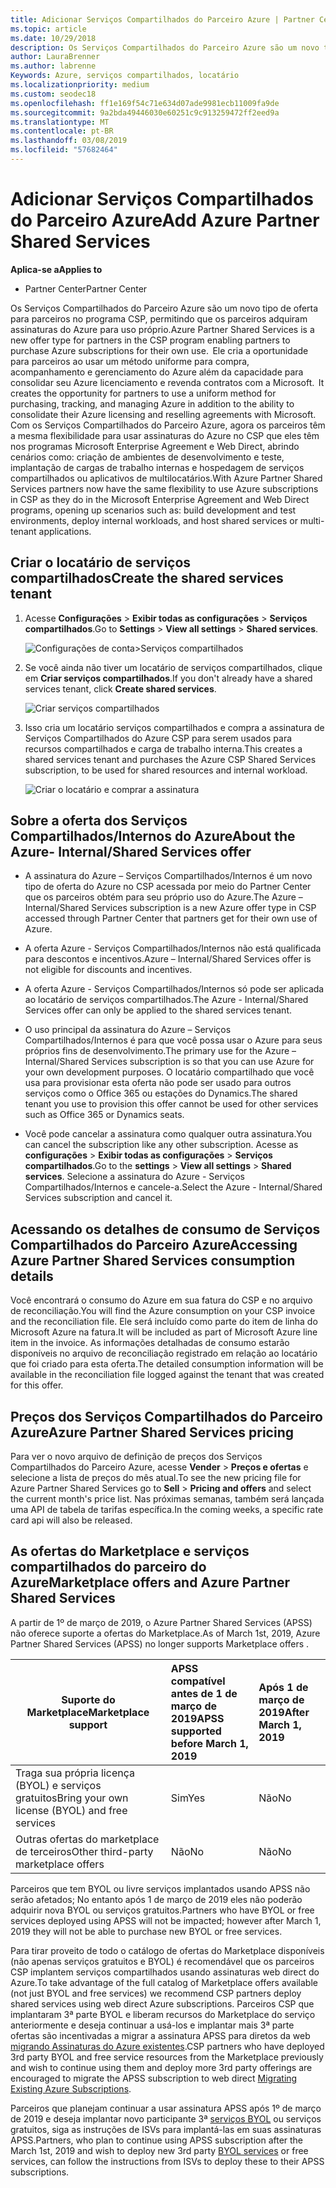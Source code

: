 ```yaml
---
title: Adicionar Serviços Compartilhados do Parceiro Azure | Partner Center
ms.topic: article
ms.date: 10/29/2018
description: Os Serviços Compartilhados do Parceiro Azure são um novo tipo de oferta para parceiros no programa CSP, permitindo que os parceiros adquiram assinaturas do Azure para uso próprio.
author: LauraBrenner
ms.author: labrenne
Keywords: Azure, serviços compartilhados, locatário
ms.localizationpriority: medium
ms.custom: seodec18
ms.openlocfilehash: ff1e169f54c71e634d07ade9981ecb11009fa9de
ms.sourcegitcommit: 9a2bda49446030e60251c9c913259472ff2eed9a
ms.translationtype: MT
ms.contentlocale: pt-BR
ms.lasthandoff: 03/08/2019
ms.locfileid: "57682464"
---
```

# <a name="add-azure-partner-shared-services"></a><span data-ttu-id="5103a-104">Adicionar Serviços Compartilhados do Parceiro Azure</span><span class="sxs-lookup"><span data-stu-id="5103a-104">Add Azure Partner Shared Services</span></span>

<span data-ttu-id="5103a-105">**Aplica-se a**</span><span class="sxs-lookup"><span data-stu-id="5103a-105">**Applies to**</span></span>

-  <span data-ttu-id="5103a-106">Partner Center</span><span class="sxs-lookup"><span data-stu-id="5103a-106">Partner Center</span></span>

<span data-ttu-id="5103a-107">Os Serviços Compartilhados do Parceiro Azure são um novo tipo de oferta para parceiros no programa CSP, permitindo que os parceiros adquiram assinaturas do Azure para uso próprio.</span><span class="sxs-lookup"><span data-stu-id="5103a-107">Azure Partner Shared Services is a new offer type for partners in the CSP program enabling partners to purchase Azure subscriptions for their own use.</span></span><span data-ttu-id="5103a-108">  Ele cria a oportunidade para parceiros ao usar um método uniforme para compra, acompanhamento e gerenciamento do Azure além da capacidade para consolidar seu Azure licenciamento e revenda contratos com a Microsoft.</span><span class="sxs-lookup"><span data-stu-id="5103a-108">  It creates the opportunity for partners to use a uniform method for purchasing, tracking, and managing Azure in addition to the ability to consolidate their Azure licensing and reselling agreements with Microsoft.</span></span> <span data-ttu-id="5103a-109">Com os Serviços Compartilhados do Parceiro Azure, agora os parceiros têm a mesma flexibilidade para usar assinaturas do Azure no CSP que eles têm nos programas Microsoft Enterprise Agreement e Web Direct, abrindo cenários como: criação de ambientes de desenvolvimento e teste, implantação de cargas de trabalho internas e hospedagem de serviços compartilhados ou aplicativos de multilocatários.</span><span class="sxs-lookup"><span data-stu-id="5103a-109">With Azure Partner Shared Services partners now have the same flexibility to use Azure subscriptions in CSP as they do in the Microsoft Enterprise Agreement and Web Direct programs, opening up scenarios such as:  build development and test environments, deploy internal workloads, and host shared services or multi-tenant applications.</span></span>  

## <a name="create-the-shared-services-tenant"></a><span data-ttu-id="5103a-110">Criar o locatário de serviços compartilhados</span><span class="sxs-lookup"><span data-stu-id="5103a-110">Create the shared services tenant</span></span>

1. <span data-ttu-id="5103a-111">Acesse **Configurações** > **Exibir todas as configurações** > **Serviços compartilhados**.</span><span class="sxs-lookup"><span data-stu-id="5103a-111">Go to **Settings** > **View all settings** > **Shared services**.</span></span>

    ![**Configurações de conta**>**Serviços compartilhados**](images/sharedservices2.png)

2. <span data-ttu-id="5103a-113">Se você ainda não tiver um locatário de serviços compartilhados, clique em **Criar serviços compartilhados**.</span><span class="sxs-lookup"><span data-stu-id="5103a-113">If you don't already have a shared services tenant, click **Create shared services**.</span></span>

    ![Criar serviços compartilhados](images/sharedservices3.png)

3. <span data-ttu-id="5103a-115">Isso cria um locatário serviços compartilhados e compra a assinatura de Serviços Compartilhados do Azure CSP para serem usados para recursos compartilhados e carga de trabalho interna.</span><span class="sxs-lookup"><span data-stu-id="5103a-115">This creates a shared services tenant and purchases the Azure CSP Shared Services subscription, to be used for shared resources and internal workload.</span></span>

    ![Criar o locatário e comprar a assinatura](images/sharedservices5.png)

## <a name="about-the-azure--internalshared-services-offer"></a><span data-ttu-id="5103a-117">Sobre a oferta dos Serviços Compartilhados/Internos do Azure</span><span class="sxs-lookup"><span data-stu-id="5103a-117">About the Azure- Internal/Shared Services offer</span></span>

- <span data-ttu-id="5103a-118">A assinatura do Azure – Serviços Compartilhados/Internos é um novo tipo de oferta do Azure no CSP acessada por meio do Partner Center que os parceiros obtém para seu próprio uso do Azure.</span><span class="sxs-lookup"><span data-stu-id="5103a-118">The Azure – Internal/Shared Services subscription is a new Azure offer type in CSP accessed through Partner Center that partners get for their own use of Azure.</span></span> 

- <span data-ttu-id="5103a-119">A oferta Azure - Serviços Compartilhados/Internos não está qualificada para descontos e incentivos.</span><span class="sxs-lookup"><span data-stu-id="5103a-119">Azure – Internal/Shared Services offer is not eligible for discounts and incentives.</span></span>

- <span data-ttu-id="5103a-120">A oferta Azure - Serviços Compartilhados/Internos só pode ser aplicada ao locatário de serviços compartilhados.</span><span class="sxs-lookup"><span data-stu-id="5103a-120">The Azure - Internal/Shared Services offer can only be applied to the shared services tenant.</span></span>

- <span data-ttu-id="5103a-121">O uso principal da assinatura do Azure – Serviços Compartilhados/Internos é para que você possa usar o Azure para seus próprios fins de desenvolvimento.</span><span class="sxs-lookup"><span data-stu-id="5103a-121">The primary use for the Azure – Internal/Shared Services subscription is so that you can use Azure for your own development purposes.</span></span> <span data-ttu-id="5103a-122">O locatário compartilhado que você usa para provisionar esta oferta não pode ser usado para outros serviços como o Office 365 ou estações do Dynamics.</span><span class="sxs-lookup"><span data-stu-id="5103a-122">The shared tenant you use to provision this offer cannot be used for other services such as Office 365 or Dynamics seats.</span></span> 

- <span data-ttu-id="5103a-123">Você pode cancelar a assinatura como qualquer outra assinatura.</span><span class="sxs-lookup"><span data-stu-id="5103a-123">You can cancel the subscription like any other subscription.</span></span> <span data-ttu-id="5103a-124">Acesse as **configurações** > **Exibir todas as configurações** > **Serviços compartilhados**.</span><span class="sxs-lookup"><span data-stu-id="5103a-124">Go to the **settings** > **View all settings** > **Shared services**.</span></span> <span data-ttu-id="5103a-125">Selecione a assinatura do Azure - Serviços Compartilhados/Internos e cancele-a.</span><span class="sxs-lookup"><span data-stu-id="5103a-125">Select the Azure - Internal/Shared Services subscription and cancel it.</span></span>

## <a name="accessing-azure-partner-shared-services-consumption-details"></a><span data-ttu-id="5103a-126">Acessando os detalhes de consumo de Serviços Compartilhados do Parceiro Azure</span><span class="sxs-lookup"><span data-stu-id="5103a-126">Accessing Azure Partner Shared Services consumption details</span></span>

<span data-ttu-id="5103a-127">Você encontrará o consumo do Azure em sua fatura do CSP e no arquivo de reconciliação.</span><span class="sxs-lookup"><span data-stu-id="5103a-127">You will find the Azure consumption on your CSP invoice and the reconciliation file.</span></span> <span data-ttu-id="5103a-128">Ele será incluído como parte do item de linha do Microsoft Azure na fatura.</span><span class="sxs-lookup"><span data-stu-id="5103a-128">It will be included as part of Microsoft Azure line item in the invoice.</span></span> <span data-ttu-id="5103a-129">As informações detalhadas de consumo estarão disponíveis no arquivo de reconciliação registrado em relação ao locatário que foi criado para esta oferta.</span><span class="sxs-lookup"><span data-stu-id="5103a-129">The detailed consumption information will be available in the reconciliation file logged against the tenant that was created for this offer.</span></span> 

## <a name="azure-partner-shared-services-pricing"></a><span data-ttu-id="5103a-130">Preços dos Serviços Compartilhados do Parceiro Azure</span><span class="sxs-lookup"><span data-stu-id="5103a-130">Azure Partner Shared Services pricing</span></span>

<span data-ttu-id="5103a-131">Para ver o novo arquivo de definição de preços dos Serviços Compartilhados do Parceiro Azure, acesse **Vender** > **Preços e ofertas** e selecione a lista de preços do mês atual.</span><span class="sxs-lookup"><span data-stu-id="5103a-131">To see the new pricing file for Azure Partner Shared Services go to **Sell** > **Pricing and offers** and select the current month's price list.</span></span> <span data-ttu-id="5103a-132">Nas próximas semanas, também será lançada uma API de tabela de tarifas específica.</span><span class="sxs-lookup"><span data-stu-id="5103a-132">In the coming weeks, a specific rate card api will also be released.</span></span>

## <a name="marketplace-offers-and-azure-partner-shared-services"></a><span data-ttu-id="5103a-133">As ofertas do Marketplace e serviços compartilhados do parceiro do Azure</span><span class="sxs-lookup"><span data-stu-id="5103a-133">Marketplace offers and Azure Partner Shared Services</span></span>

<span data-ttu-id="5103a-134">A partir de 1º de março de 2019, o Azure Partner Shared Services (APSS) não oferece suporte a ofertas do Marketplace.</span><span class="sxs-lookup"><span data-stu-id="5103a-134">As of March 1st, 2019, Azure Partner Shared Services (APSS) no longer supports Marketplace offers .</span></span>   

|<span data-ttu-id="5103a-135">**Suporte do Marketplace**</span><span class="sxs-lookup"><span data-stu-id="5103a-135">**Marketplace support**</span></span>   |<span data-ttu-id="5103a-136">**APSS compatível antes de 1 de março de 2019**</span><span class="sxs-lookup"><span data-stu-id="5103a-136">**APSS supported before March 1, 2019**</span></span>|<span data-ttu-id="5103a-137">**Após 1 de março de 2019**</span><span class="sxs-lookup"><span data-stu-id="5103a-137">**After March 1, 2019**</span></span>|
|---------------------------|:----------------------------|:-------------------|
|<span data-ttu-id="5103a-138">Traga sua própria licença (BYOL) e serviços gratuitos</span><span class="sxs-lookup"><span data-stu-id="5103a-138">Bring your own license (BYOL) and free services</span></span>   | <span data-ttu-id="5103a-139">Sim</span><span class="sxs-lookup"><span data-stu-id="5103a-139">Yes</span></span>   | <span data-ttu-id="5103a-140">Não</span><span class="sxs-lookup"><span data-stu-id="5103a-140">No</span></span>|
|<span data-ttu-id="5103a-141">Outras ofertas do marketplace de terceiros</span><span class="sxs-lookup"><span data-stu-id="5103a-141">Other third-party marketplace offers</span></span>   | <span data-ttu-id="5103a-142">Não</span><span class="sxs-lookup"><span data-stu-id="5103a-142">No</span></span>   |<span data-ttu-id="5103a-143">Não</span><span class="sxs-lookup"><span data-stu-id="5103a-143">No</span></span>|


<span data-ttu-id="5103a-144">Parceiros que tem BYOL ou livre serviços implantados usando APSS não serão afetados; No entanto após 1 de março de 2019 eles não poderão adquirir nova BYOL ou serviços gratuitos.</span><span class="sxs-lookup"><span data-stu-id="5103a-144">Partners who have BYOL or free services deployed using APSS will not be impacted; however after  March 1, 2019 they will not be able to purchase new BYOL or free services.</span></span> 

<span data-ttu-id="5103a-145">Para tirar proveito de todo o catálogo de ofertas do Marketplace disponíveis (não apenas serviços gratuitos e BYOL) é recomendável que os parceiros CSP implantem serviços compartilhados usando assinaturas web direct do Azure.</span><span class="sxs-lookup"><span data-stu-id="5103a-145">To take advantage of the full catalog of Marketplace offers available (not just BYOL and free services) we recommend CSP partners deploy shared services using web direct Azure subscriptions.</span></span>  <span data-ttu-id="5103a-146">Parceiros CSP que implantaram 3ª parte BYOL e liberam recursos do Marketplace do serviço anteriormente e deseja continuar a usá-los e implantar mais 3ª parte ofertas são incentivadas a migrar a assinatura APSS para diretos da web [migrando Assinaturas do Azure existentes](https://docs.microsoft.com/azure/cloud-solution-provider/migration/migration#migrating-existing-azure-subscriptions).</span><span class="sxs-lookup"><span data-stu-id="5103a-146">CSP partners who have deployed 3rd party BYOL and free service resources from the Marketplace previously and wish to continue using them and deploy more 3rd party offerings are encouraged to migrate the APSS subscription to web direct [Migrating Existing Azure Subscriptions](https://docs.microsoft.com/azure/cloud-solution-provider/migration/migration#migrating-existing-azure-subscriptions).</span></span>

<span data-ttu-id="5103a-147">Parceiros que planejam continuar a usar assinatura APSS após 1º de março de 2019 e deseja implantar novo participante 3ª [serviços BYOL](https://azuremarketplace.microsoft.com/marketplace/apps?filters=byol) ou serviços gratuitos, siga as instruções de ISVs para implantá-las em suas assinaturas APSS.</span><span class="sxs-lookup"><span data-stu-id="5103a-147">Partners, who plan to continue using APSS subscription after the March 1st, 2019 and wish to deploy new 3rd party [BYOL services](https://azuremarketplace.microsoft.com/marketplace/apps?filters=byol) or free services, can follow the instructions from ISVs to deploy these to their APSS subscriptions.</span></span>

